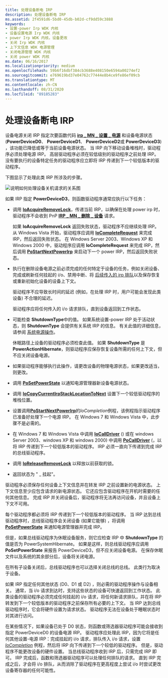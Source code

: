 ```yaml
---
title: 处理设备断电 IRP
description: 处理设备断电 IRP
ms.assetid: 2f4591d6-5bd0-45db-b02d-cf9dd59c3888
keywords:
- 设置-power Irp WDK 内核
- 设备设置电源 Irp WDK 内核
- power Irp WDK 内核，设备更改
- 关闭 Irp WDK 内核
- 上下文信息 WDK 电源管理
- 关闭电源管理 WDK 内核
- 关闭 power WDK 内核
ms.date: 06/16/2017
ms.localizationpriority: medium
ms.openlocfilehash: 59b6f16dbf384cb3688e408150e6594a00274ef2
ms.sourcegitcommit: e769619bd37e04762c77444e8b4ce9fe86ef09cb
ms.translationtype: MT
ms.contentlocale: zh-CN
ms.lasthandoff: 08/31/2020
ms.locfileid: "89185283"
---
```

# <a name="handling-device-power-down-irps"></a>处理设备断电 IRP





设备电源关闭 IRP 指定次要函数代码 [**irp \_ MN \_ 设置 \_ 电源**](./irp-mn-set-power.md) 和设备电源状态 (**PowerDeviceD0**、 **PowerDeviceD1**、 **PowerDeviceD2**或 **PowerDeviceD3**) ，该功能已降低或等于当前设备电源状态。 当 IRP 向下移动设备堆栈时，驱动程序必须处理电源 IRP。 高层驱动程序必须在较低级别的驱动程序之前处理 IRP。 没有要执行的设备特定任务的驱动程序应立即将 IRP 传递到下一个较低版本的驱动程序。

下图显示了处理此类 IRP 所涉及的步骤。

![说明如何处理设备关机请求的关系图](images/devd3.png)

如果 IRP 指定 **PowerDeviceD3**，则函数驱动程序通常应执行以下任务：

-   调用 [**IoAcquireRemoveLock**](/windows-hardware/drivers/ddi/wdm/nf-wdm-ioacquireremovelock)，传递当前 IRP，以确保在处理 power irp 时，驱动程序不会收到 PnP [**IRP \_ MN \_ 删除 \_ 设备**](./irp-mn-remove-device.md) 请求。

    如果 **IoAcquireRemoveLock** 返回失败状态，驱动程序不应继续处理 IRP。 从 Windows Vista 开始，驱动程序应调用 [**IoCompleteRequest**](/windows-hardware/drivers/ddi/wdm/nf-wdm-iocompleterequest) 来完成 IRP，然后返回失败状态。 在 Windows Server 2003、Windows XP 和 Windows 2000 中，驱动程序应调用 **IoCompleteRequest** 来完成 IRP，然后调用 [**PoStartNextPowerIrp**](/windows-hardware/drivers/ddi/ntifs/nf-ntifs-postartnextpowerirp) 来启动下一个 power IRP，然后返回失败状态。

-   执行在删除设备电源之前必须完成的任何特定于设备的任务，例如关闭设备、完成或刷新任何挂起的 i/o、禁用中断、将 [后续传入的 irp 排队](queuing-i-o-requests-while-a-device-is-sleeping.md)以及保存恢复或重新初始化设备的设备上下文。

    驱动程序不应导致长时间的延迟 (例如，在处理 IRP 时，用户可能会发现此类设备) 不合理的延迟。

    驱动程序应将任何传入的 i/o 请求排队，直到设备返回到工作状态。

-   可能检查 **ShutdownType**中的值。 如果系统设置-power IRP 处于活动状态，则 **ShutdownType** 会提供有关系统 IRP 的信息。 有关此值的详细信息，请参阅 [系统电源操作](system-power-actions.md)。

    休眠路径上设备的驱动程序必须检查此值。 如果 **ShutdownType** 是 **PowerActionHibernate**，则驱动程序应保存恢复设备所需的任何上下文，但不应关闭设备电源。

-   如果驱动程序能够执行此操作，请更改设备的物理电源状态，如果更改适当，则更改。

-   调用 [**PoSetPowerState**](/windows-hardware/drivers/ddi/ntifs/nf-ntifs-posetpowerstate) 以通知电源管理器新设备电源状态。

-   调用 [**IoCopyCurrentIrpStackLocationToNext**](/windows-hardware/drivers/ddi/wdm/nf-wdm-iocopycurrentirpstacklocationtonext) 设置下一个较低驱动程序的堆栈位置。

-   设置调用[**PoStartNextPowerIrp**](/windows-hardware/drivers/ddi/ntifs/nf-ntifs-postartnextpowerirp)的*IoCompletion*例程，该例程指示驱动程序已准备好处理下一个电源 IRP。 在 Windows 7 和 Windows Vista 中，此步骤不是必需的。

-   在 Windows 7 和 Windows Vista 中调用 [**IoCallDriver**](/windows-hardware/drivers/ddi/wdm/nf-wdm-iocalldriver) () 或在 windows Server 2003、windows XP 和 windows 2000) 中调用 [**PoCallDriver**](/windows-hardware/drivers/ddi/ntifs/nf-ntifs-pocalldriver) (，以将 IRP 传递到下一个较低版本的驱动程序。 IRP 必须一直向下传递到完成 IRP 的总线驱动程序。

-   调用 [**IoReleaseRemoveLock**](/windows-hardware/drivers/ddi/wdm/nf-wdm-ioreleaseremovelock) 以释放以前获取的锁。

-   返回状态为 " \_ 挂起"。

驱动程序必须保存任何设备上下文信息并在转发 IRP 之前设置新的电源状态。 上下文信息至少应包含请求的新电源状态。 它还应包含驱动程序在开机时需要的任何其他信息。 完成 IRP 并关闭设备后，驱动程序将无法再访问设备，并且设备上下文不可用。

每个驱动程序都必须将 IRP 传递到下一个较低版本的驱动程序。 当 IRP 达到总线驱动程序时，总线驱动程序会关闭设备 (如果它能够) ，将调用 [**PoSetPowerState**](/windows-hardware/drivers/ddi/ntifs/nf-ntifs-posetpowerstate) 来通知电源管理器并完成 IRP。

但是，如果总线驱动程序为休眠设备服务，则它应检查 IRP 中 **ShutdownType** 的值是否为 PowerSystemHibernate。 如果是这样，则总线驱动程序应调用 **PoSetPowerState** 来报告 PowerDeviceD3，但不应关闭设备电源。 在保存休眠文件以及系统的其余部分后，设备将关闭电源。

在所有子设备关闭后，总线驱动程序也可以选择关闭总线的总线。 此类行为取决于设备。

如果 IRP 指定任何其他状态 (D0、D1 或 D2) ，则必需的驱动程序操作与设备相关。 通常，当 i/o 请求到达时，支持这些状态的设备可快速返回到工作状态。 此类设备的驱动程序必须完成任何挂起的 i/o 请求，将任何新请求排队，并在将 IRP 转发到下一个较低版本的驱动程序之前保存所有必要的上下文。 当 IRP 达到总线驱动程序时，它会将硬件设置为请求状态。 驱动程序无法在设备处于睡眠状态时对其进行访问。

在某些情况下，如果设备已处于 D0 状态，则函数或筛选器驱动程序可能会接收到指定 PowerDeviceD0 的设备电源 IRP。 驱动程序应处理此 IRP，因为它将是任何其他设置-电源 IRP：完成挂起的 i/o 请求，排队传入 i/o 请求，设置 [*IoCompletion*](/windows-hardware/drivers/ddi/wdm/nc-wdm-io_completion_routine) 例程，然后将 IRP 向下传递到下一个较低的驱动程序。 但是，驱动程序不能更改设备的硬件设置。 当总线驱动程序收到 IRP 后，只需完成 IRP 即可。 IRP 完成后，函数和筛选器驱动程序可以处理任何排队的请求。 直到 IRP 完成之后，才会将 i/o 排队，从而消除了驱动程序在更高程度上尝试 i/o 时尝试更改设备寄存器的任何可能性。

 

